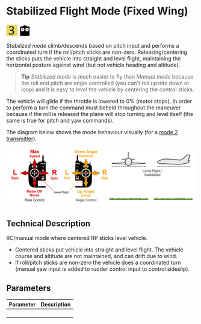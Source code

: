 # Stabilized Flight Mode (Fixed Wing)

[<img src="../../assets/site/difficulty_3.svg" title="Difficulty (Medium)" width="30px" />](../getting_started/flight_modes.md#key_difficulty)&nbsp;[<img src="../../assets/site/remote_control.svg" title="Manual/Remote control required" width="30px" />](../getting_started/flight_modes.md#key_manual)&nbsp;

*Stabilized mode* climb/descends based on pitch input and performs a coordinated turn if the roll/pitch sticks are non-zero. Releasing/centering the sticks puts the vehicle into straight and level flight, maintaining the horizontal posture against wind (but not vehicle heading and altitude).

> **Tip** *Stabilized mode* is much easier to fly than *Manual mode* because the roll and pitch are angle controlled (you can't roll upside down or loop) and it is easy to level the vehicle by centering the control sticks.

The vehicle will glide if the throttle is lowered to 0% (motor stops). In order to perform a turn the command must beheld throughout the maneuver because if the roll is released the plane will stop turning and level itself (the same is true for pitch and yaw commands).

The diagram below shows the mode behaviour visually (for a [mode 2 transmitter](../getting_started/rc_transmitter_receiver.md#transmitters-for-aircraft)).

![FW Manual Flight](../../images/flight_modes/manual_stabilized_FW.png)


## Technical Description

RC/manual mode where centered RP sticks level vehicle.
* Centered sticks put vehicle into straight and level flight. The vehicle course and altitude are not maintained, and can drift due to wind.
* If roll/pitch sticks are non-zero the vehicle does a coordinated turn (manual yaw input is added to rudder control input to control sideslip).

## Parameters

Parameter | Description
--- | ---
&nbsp; | 

<!-- this document needs to be extended -->
